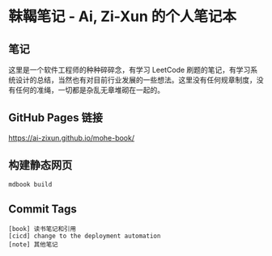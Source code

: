 # 靺鞨笔记 - Ai, Zi-Xun 的个人笔记本

## 笔记

这里是一个软件工程师的种种碎碎念，有学习 LeetCode 刷题的笔记，有学习系统设计的总结，当然也有对目前行业发展的一些想法。这里没有任何规章制度，没有任何的准绳，一切都是杂乱无章堆砌在一起的。

## GitHub Pages 链接

https://ai-zixun.github.io/mohe-book/

## 构建静态网页

```shell
mdbook build
```

## Commit Tags 

```
[book] 读书笔记和引用
[cicd] change to the deployment automation
[note] 其他笔记
```